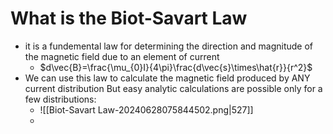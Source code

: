 # What is the Biot-Savart Law
- it is a fundemental law for determining the direction and magnitude of the magnetic field due to an element of current
	- $d\vec{B}=\frac{\mu_{0}I}{4\pi}\frac{d\vec{s}\times\hat{r}}{r^2}$
- We can use this law to calculate the magnetic field produced by ANY current distribution But easy analytic calculations are possible only for a few distributions:
	- ![[Biot-Savart Law-20240628075844502.png|527]]
	- 